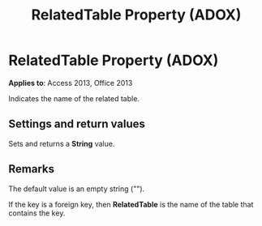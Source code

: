 ﻿---
title: RelatedTable Property (ADOX)
TOCTitle: RelatedTable Property (ADOX)
ms:assetid: e9e7fedb-d280-6018-2cbf-e7be6136a00c
ms:mtpsurl: https://msdn.microsoft.com/library/JJ250185(v=office.15)
ms:contentKeyID: 48548450
ms.date: 09/18/2015
mtps_version: v=office.15
---

# RelatedTable Property (ADOX)


**Applies to**: Access 2013, Office 2013

Indicates the name of the related table.

## Settings and return values

Sets and returns a **String** value.

## Remarks

The default value is an empty string ("").

If the key is a foreign key, then **RelatedTable** is the name of the table that contains the key.

